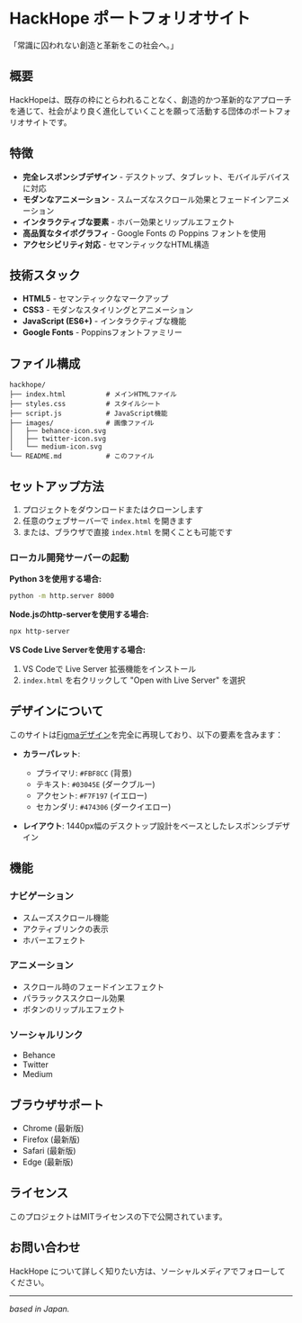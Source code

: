 # HackHope ポートフォリオサイト

「常識に囚われない創造と革新をこの社会へ。」

## 概要

HackHopeは、既存の枠にとらわれることなく、創造的かつ革新的なアプローチを通じて、社会がより良く進化していくことを願って活動する団体のポートフォリオサイトです。

## 特徴

- **完全レスポンシブデザイン** - デスクトップ、タブレット、モバイルデバイスに対応
- **モダンなアニメーション** - スムーズなスクロール効果とフェードインアニメーション
- **インタラクティブな要素** - ホバー効果とリップルエフェクト
- **高品質なタイポグラフィ** - Google Fonts の Poppins フォントを使用
- **アクセシビリティ対応** - セマンティックなHTML構造

## 技術スタック

- **HTML5** - セマンティックなマークアップ
- **CSS3** - モダンなスタイリングとアニメーション
- **JavaScript (ES6+)** - インタラクティブな機能
- **Google Fonts** - Poppinsフォントファミリー

## ファイル構成

```
hackhope/
├── index.html          # メインHTMLファイル
├── styles.css          # スタイルシート
├── script.js           # JavaScript機能
├── images/             # 画像ファイル
│   ├── behance-icon.svg
│   ├── twitter-icon.svg
│   └── medium-icon.svg
└── README.md           # このファイル
```

## セットアップ方法

1. プロジェクトをダウンロードまたはクローンします
2. 任意のウェブサーバーで `index.html` を開きます
3. または、ブラウザで直接 `index.html` を開くことも可能です

### ローカル開発サーバーの起動

**Python 3を使用する場合:**
```bash
python -m http.server 8000
```

**Node.jsのhttp-serverを使用する場合:**
```bash
npx http-server
```

**VS Code Live Serverを使用する場合:**
1. VS Codeで Live Server 拡張機能をインストール
2. `index.html` を右クリックして "Open with Live Server" を選択

## デザインについて

このサイトは[Figmaデザイン](https://www.figma.com/design/fKvCydDNxki8xdkXXyAkeV/Portfolio--Community-?node-id=0-3&t=Jnd54QVVZS5RAB3p-4)を完全に再現しており、以下の要素を含みます：

- **カラーパレット**: 
  - プライマリ: `#FBF8CC` (背景)
  - テキスト: `#03045E` (ダークブルー)
  - アクセント: `#F7F197` (イエロー)
  - セカンダリ: `#474306` (ダークイエロー)

- **レイアウト**: 1440px幅のデスクトップ設計をベースとしたレスポンシブデザイン

## 機能

### ナビゲーション
- スムーズスクロール機能
- アクティブリンクの表示
- ホバーエフェクト

### アニメーション
- スクロール時のフェードインエフェクト
- パララックススクロール効果
- ボタンのリップルエフェクト

### ソーシャルリンク
- Behance
- Twitter  
- Medium

## ブラウザサポート

- Chrome (最新版)
- Firefox (最新版)
- Safari (最新版)
- Edge (最新版)

## ライセンス

このプロジェクトはMITライセンスの下で公開されています。

## お問い合わせ

HackHope について詳しく知りたい方は、ソーシャルメディアでフォローしてください。

---

*based in Japan.* 